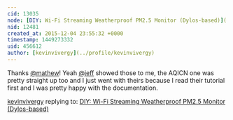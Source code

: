 ```yaml
---
cid: 13035
node: [DIY: Wi-Fi Streaming Weatherproof PM2.5 Monitor (Dylos-based)](../notes/kevinvivergy/12-04-2015/diy-wi-fi-streaming-weatherproof-pm2-5-monitor-dylos-based)
nid: 12481
created_at: 2015-12-04 23:55:32 +0000
timestamp: 1449273332
uid: 456612
author: [kevinvivergy](../profile/kevinvivergy)
---
```


Thanks [@mathew](/profile/mathew)! Yeah [@jeff](/profile/jeff) showed those to me, the AQICN one was pretty straight up too and I just went with theirs because I read their tutorial first and I was pretty happy with the documentation.

[kevinvivergy](../profile/kevinvivergy) replying to: [DIY: Wi-Fi Streaming Weatherproof PM2.5 Monitor (Dylos-based)](../notes/kevinvivergy/12-04-2015/diy-wi-fi-streaming-weatherproof-pm2-5-monitor-dylos-based)

